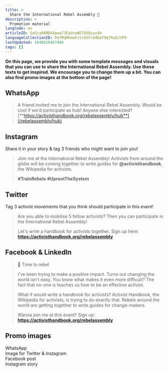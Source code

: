 ```yaml
---
title: >
  Share the International Rebel Assembly 🦋
description: >
  Promotion material
langCode: en
articleID: GxOia8AMDX4pwa7JEqVnoWE7GbQsyx4h
languageCollectionID: PefMqMkmeFztcVSFcm4Def9qTRuDJYP9
lastUpdated: 1648818467486
tags: []
---
```


**On this page, we provide you with some template messages and visuals that you can use to share the International Rebel Assembly. Use these texts to get inspired. We encourage you to change them up a bit. You can also find promo images at the bottom of the page!**

## WhatsApp

> A friend invited me to join the International Rebel Assembly. Would be cool if we'd participate as hub! Anyone else interested?  
> [**https://activisthandbook.org/rebelassembly/hub**](/rebelassembly/hub)

## **Instagram**

Share it in your story & tag 3 friends who might want to join you!

> Join me at the International Rebel Assembly! Activists from around the globe will be coming together to write guides for **@activisthandbook**, the Wikipedia for activists.  
>   
> **#TrainRebels** **#UprootTheSystem**

## **Twitter**

Tag 3 activist movements that you think should participate in this event!

> Are you able to mobilise 5 fellow activists? Then you can participate in the International Rebel Assembly!  
>   
> Let's write a handbook for activists together. Sign up here:  
> **https://activisthandbook.org/rebelassembly**

## **Facebook & LinkedIn**

> 🦋 Time to rebel  
>   
> I've been trying to make a positive impact. Turns out changing the world isn't easy. You know what makes it even more difficult? The fact that no-one is teaches us how to be an effective activist.
> 
> What if would write a handbook for activists? Activist Handbook, the Wikipedia for activists, is trying to do exactly that. Rebels around the world are getting together to write guides for change-makers.
> 
> Wanna join me at this event? Sign up:  
> **https://activisthandbook.org/rebelassembly**

## **Promo images**

<div><figcaption>WhatsApp</figcaption></div>

<div><figcaption>Image for Twitter &amp; Instagram</figcaption></div>

<div><figcaption>Facebook post</figcaption></div>

<div><figcaption>Instagram story</figcaption></div>